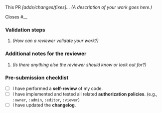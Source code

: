 This PR *[adds/changes/fixes]... (A description of your work goes here.)*

Closes #__

### Validation steps

1. *(How can a reviewer validate your work?)*

### Additional notes for the reviewer

1. *(Is there anything else the reviewer should know or look out for?)*

### Pre-submission checklist

- [ ] I have performed a **self-review** of my code.
- [ ] I have implemented and tested all related **authorization policies**. (e.g., `:owner`, `:admin`, `:editor`, `:viewer`)
- [ ] I have updated the **changelog**.
